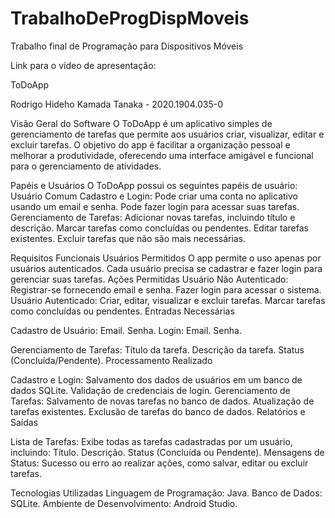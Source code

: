 # TrabalhoDeProgDispMoveis
Trabalho final de Programação para Dispositivos Móveis

Link para o vídeo de apresentação: 

ToDoApp

Rodrigo Hideho Kamada Tanaka - 2020.1904.035-0

Visão Geral do Software
O ToDoApp é um aplicativo simples de gerenciamento de tarefas que permite aos usuários criar, visualizar, editar e excluir tarefas. O objetivo do app é facilitar a organização pessoal e melhorar a produtividade, oferecendo uma interface amigável e funcional para o gerenciamento de atividades.

Papéis e Usuários
O ToDoApp possui os seguintes papéis de usuário: Usuário Comum
Cadastro e Login: Pode criar uma conta no aplicativo usando um email e senha.
Pode fazer login para acessar suas tarefas.
Gerenciamento de Tarefas: Adicionar novas tarefas, incluindo título e descrição.
Marcar tarefas como concluídas ou pendentes.
Editar tarefas existentes.
Excluir tarefas que não são mais necessárias.

Requisitos Funcionais
Usuários Permitidos
O app permite o uso apenas por usuários autenticados. Cada usuário precisa se cadastrar e fazer login para gerenciar suas tarefas.
Ações Permitidas
Usuário Não Autenticado: Registrar-se fornecendo email e senha.
Fazer login para acessar o sistema.
Usuário Autenticado: Criar, editar, visualizar e excluir tarefas.
Marcar tarefas como concluídas ou pendentes.
Entradas Necessárias

Cadastro de Usuário:
Email.
Senha.
Login:
Email.
Senha.

Gerenciamento de Tarefas:
Título da tarefa.
Descrição da tarefa.
Status (Concluída/Pendente).
Processamento Realizado

Cadastro e Login:
Salvamento dos dados de usuários em um banco de dados SQLite.
Validação de credenciais de login.
Gerenciamento de Tarefas:
Salvamento de novas tarefas no banco de dados.
Atualização de tarefas existentes.
Exclusão de tarefas do banco de dados.
Relatórios e Saídas

Lista de Tarefas:
Exibe todas as tarefas cadastradas por um usuário, incluindo:
Título.
Descrição.
Status (Concluída ou Pendente).
Mensagens de Status:
Sucesso ou erro ao realizar ações, como salvar, editar ou excluir tarefas.

Tecnologias Utilizadas
Linguagem de Programação: Java.
Banco de Dados: SQLite.
Ambiente de Desenvolvimento: Android Studio.
